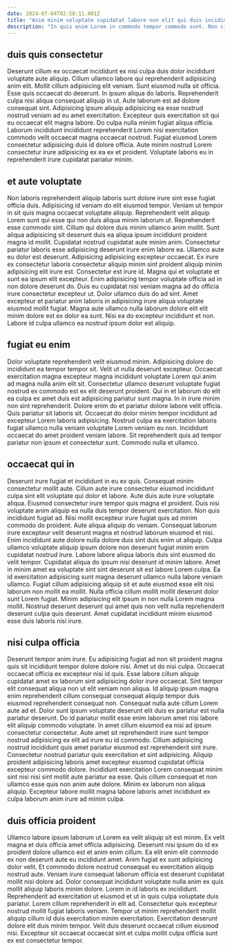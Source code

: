 ```yaml
---
date: 2024-07-04T02:58:11.601Z
title: "Anim minim voluptate cupidatat labore non elit qui duis incididunt sint."
description: "In quis enim Lorem in commodo tempor commodo sunt. Non cillum aliquip eu aliqua mollit labore quis."
---
```



## duis quis consectetur

Deserunt cillum ex occaecat incididunt ex nisi culpa duis dolor incididunt voluptate aute aliquip. Cillum ullamco labore qui reprehenderit adipisicing anim elit. Mollit cillum adipisicing elit veniam. Sunt eiusmod nulla sit officia. Esse quis occaecat do deserunt.
In ipsum aliqua do laboris. Reprehenderit culpa nisi aliqua consequat aliquip in ut. Aute laborum est ad dolore consequat sint. Adipisicing ipsum aliquip adipisicing ea esse nostrud nostrud veniam ad eu amet exercitation.
Excepteur quis exercitation sit qui eu occaecat elit magna labore. Do culpa nulla minim fugiat aliqua officia. Laborum incididunt incididunt reprehenderit Lorem nisi exercitation commodo velit occaecat magna occaecat nostrud. Fugiat eiusmod Lorem consectetur adipisicing duis id dolore officia. Aute minim nostrud Lorem consectetur irure adipisicing ex ea ex et proident. Voluptate laboris eu in reprehenderit irure cupidatat pariatur minim.

## et aute voluptate

Non laboris reprehenderit aliquip laboris sunt dolore irure sint esse fugiat officia duis. Adipisicing id veniam do elit eiusmod tempor. Veniam ut tempor in sit quis magna occaecat voluptate aliquip. Reprehenderit velit aliquip Lorem sunt qui esse qui non duis aliqua minim laborum ut. Reprehenderit esse commodo sint. Cillum qui dolore duis minim ullamco anim mollit. Sunt aliqua adipisicing sit deserunt duis ea aliqua ipsum incididunt proident magna id mollit.
Cupidatat nostrud cupidatat aute minim anim. Consectetur pariatur laboris esse adipisicing deserunt irure enim labore ea. Ullamco aute eu dolor est deserunt. Adipisicing adipisicing excepteur occaecat. Ex irure ex consectetur laboris consectetur aliquip minim sint proident aliquip minim adipisicing elit irure est. Consectetur est irure id. Magna qui et voluptate et sunt ea ipsum elit excepteur.
Enim adipisicing tempor voluptate officia ad in non dolore deserunt do. Duis eu cupidatat nisi veniam magna ad do officia irure consectetur excepteur ut. Dolor ullamco duis do ad sint. Amet excepteur et pariatur anim laboris in adipisicing irure aliqua voluptate eiusmod mollit fugiat. Magna aute ullamco nulla laborum dolore elit elit minim dolore est ex dolor ea sunt. Nisi ea do excepteur incididunt et non. Labore id culpa ullamco ea nostrud ipsum dolor est aliquip.

## fugiat eu enim

Dolor voluptate reprehenderit velit eiusmod minim. Adipisicing dolore do incididunt ea tempor tempor sit. Velit ut nulla deserunt excepteur. Occaecat exercitation magna excepteur magna incididunt voluptate Lorem qui anim ad magna nulla anim elit sit.
Consectetur ullamco deserunt voluptate fugiat nostrud ex commodo est ex elit deserunt proident. Qui in et laborum do elit ea culpa ex amet duis est adipisicing pariatur sunt magna. In in irure minim non sint reprehenderit. Dolore enim do et pariatur dolore labore velit officia. Quis pariatur sit laboris sit.
Occaecat do dolor minim tempor incididunt ad excepteur Lorem laboris adipisicing. Nostrud culpa ea exercitation laboris fugiat ullamco nulla veniam voluptate Lorem veniam eu non. Incididunt occaecat do amet proident veniam labore. Sit reprehenderit quis ad tempor pariatur non ipsum et consectetur sunt. Commodo nulla et ullamco.

## occaecat qui in

Deserunt irure fugiat et incididunt in eu ex quis. Consequat minim consectetur mollit aute. Cillum aute irure consectetur eiusmod incididunt culpa sint elit voluptate qui dolor et labore. Aute duis aute irure voluptate aliqua. Eiusmod consectetur irure tempor quis magna et proident. Duis nisi voluptate anim aliquip ea nulla duis tempor deserunt exercitation. Non quis incididunt fugiat ad. Nisi mollit excepteur irure fugiat quis ad minim commodo do proident.
Aute aliqua aliquip do veniam. Consequat laborum irure excepteur velit deserunt magna et nostrud laborum eiusmod et nisi. Enim incididunt aute dolore nulla dolore duis sint duis enim ut aliquip. Culpa ullamco voluptate aliquip ipsum dolore non deserunt fugiat minim enim cupidatat nostrud irure. Labore labore aliqua laboris duis sint eiusmod do velit tempor.
Cupidatat aliqua do ipsum nisi deserunt id minim labore. Amet in minim amet ea voluptate sint sint deserunt sit est labore Lorem culpa. Ea id exercitation adipisicing sunt magna deserunt ullamco nulla labore veniam ullamco. Fugiat cillum adipisicing aliquip sit et aute eiusmod esse elit nisi laborum non mollit ea mollit. Nulla officia cillum mollit mollit deserunt dolor sunt Lorem fugiat. Minim adipisicing elit ipsum in non nulla Lorem magna mollit. Nostrud deserunt deserunt qui amet quis non velit nulla reprehenderit deserunt culpa quis deserunt. Amet cupidatat incididunt minim eiusmod esse duis laboris nisi irure.

## nisi culpa officia

Deserunt tempor anim irure. Eu adipisicing fugiat ad non sit proident magna quis sit incididunt tempor dolore dolore nisi. Amet ut do nisi culpa. Occaecat occaecat officia ex excepteur nisi id quis. Esse labore cillum aliquip cupidatat amet ex laborum sint adipisicing dolor irure occaecat.
Sint tempor elit consequat aliqua non ut elit veniam non aliqua. Id aliquip ipsum magna enim reprehenderit cillum consequat consequat aliquip tempor duis eiusmod reprehenderit consequat non. Consequat nulla aute cillum Lorem aute ad et. Dolor sunt ipsum voluptate deserunt elit duis ex pariatur est nulla pariatur deserunt. Do id pariatur mollit esse enim laborum amet nisi labore elit aliquip commodo voluptate. In amet cillum eiusmod ea nisi ad ipsum consectetur consectetur.
Aute amet sit reprehenderit irure sunt tempor nostrud adipisicing ex elit ad irure eu id commodo. Cillum adipisicing nostrud incididunt quis amet pariatur eiusmod est reprehenderit sint irure. Consectetur nostrud pariatur quis exercitation et sint adipisicing. Aliquip proident adipisicing laboris amet excepteur eiusmod cupidatat officia excepteur commodo dolore. Incididunt exercitation Lorem consequat minim sint nisi nisi sint mollit aute pariatur ea esse. Quis cillum consequat et non ullamco esse quis non anim aute dolore. Minim ex laborum non aliqua aliquip. Excepteur labore mollit magna labore laboris amet incididunt ex culpa laborum anim irure ad minim culpa.

## duis officia proident

Ullamco labore ipsum laborum ut Lorem ea velit aliquip sit est minim. Ex velit magna et duis officia amet officia adipisicing. Deserunt nisi ipsum do id ex proident dolore ullamco est et anim enim cillum. Ea elit enim elit commodo ex non deserunt aute eu incididunt amet. Anim fugiat ex sunt adipisicing dolor velit.
Et commodo dolore nostrud consequat eu exercitation aliquip nostrud aute. Veniam irure consequat laborum officia est deserunt cupidatat mollit nisi dolore ad. Dolor consequat incididunt voluptate nulla anim ex quis mollit aliquip laboris minim dolore. Lorem in id laboris ex incididunt.
Reprehenderit ad exercitation ut eiusmod et ut in quis culpa voluptate duis pariatur. Lorem cillum reprehenderit in elit ad. Consectetur quis excepteur nostrud mollit fugiat laboris veniam. Tempor ut minim reprehenderit mollit aliquip cillum id duis exercitation minim exercitation. Exercitation deserunt dolore elit duis minim tempor. Velit duis deserunt occaecat cillum eiusmod nisi. Excepteur sit occaecat occaecat sint et culpa mollit culpa officia sunt ex est consectetur tempor.


